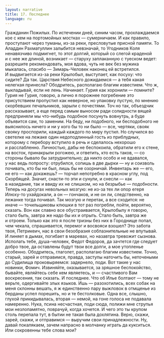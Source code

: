 ```yaml
---
layout: narrative
title: 17. Последнее
language: ru
---
```


Гражданин Пожилых. По истечении дней, синим часом, прохлаждаемся кое с кем на портомойных мостках — сумерничаем. И как 
правило, проступают через туманы, из-за реки, пресловутые присной памяти. То Аладдин Рахматуллин залыбится невзначай, то Угодников Коля ненавязчиво подмигнет, то этот долгий, который со 
слегой краденой и с нее же длиной, возникает — старуху заплаканную с туеском ведет: разрешите рекомендовать, моя вдова, чуть не 
век без мужика мыкалась, спасибо — Зимарь-Человек наконец ей 
встретился. И выдвигается из-за реки Крылобыл, выступает, как посуху: что сидите? Да так. Царствия Небесного дожидаемся — а тебя 
какая нелегкая принесла? Ободритесь, располагаю благим известием. Что ж, выкладывай, если не лень. Начинает. Гурия как хоронили — помните? Гурия не Гурия, говорю, а лично я порожнее погребение это присутствием пропустил как неверное, но упаковку пустую, по мнению скорбевших печальников, зарыли с почестями. Точ но 
так, объездчик рассказывает, а еще перед самым выносом ради солидности вящей предприняли мы что-нибудь подобное посунуть 
вовнутрь, а буде объявится сам, то заменим. На беду, ни подобного, 
ни бесподобного не выяснилось ничего и ни у кого бы то ни было — 
все, чертяки, свояк свояку проспорили, каждый каждого по миру 
пустил. Но случился во светелке на лежаке один недоподлинный 
гость из приблудных, которому с перебору вступило в речь и сделалось нехорошо и расслабленно. Личностью, дабы не беспокоила, 
обратили его к стене, на восток, принакрыли рогожею, и ответить, 
кто есть таков, — со стороны бывало бы затруднительно; да никто 
особо и не вдавался, у нас ведь попросту: отрубился, сопишь в две 
дырки — ну и соизволь почивать, кто бы ни был, лишь бы не озорничай. Инвентарь же — его, не его — как докажешь? — торчал непотребно в красном углу, под Скорбящей. Значит, снасти-то эти и сунули, и снесли — как в назидание, так и ввиду их не слишком, но на 
безрыбье — подобности. Теперь на досугах невольных мозгую: не 
из-за тех ли опор егеря Илюху-то ухайдокали, а он — гончаков, и не 
он ли, следственно, на лежанке тогда почивал. Так мозгую и перетак, а все сходится: не иначе — точильщиковы клюшки в тот раз 
погребли, пойти, вероятно, сказать. Вон как славно все обустраивается, Крылобылу я говорю, стало быть, завтра же надо бы их и отрыть. Стало быть, завтра же и отроем. Только как это я после тризны 
без них в Городнище попал, чем чекала, спрашивается, перемог и восвояси взошел? Это забота твоя, Петрикеич, нас в свои безобразия 
соблазнительные не впутывай. И линяет в дымах, погибает в маревах, но назавтра тревожит сызнова. Исполать тебе, душа-человек, 
Федот Федоров, да зачтется где следует добро твое, да оставлены 
будут твои все долги, а мое утопленье особенно. Ободритесь, глаголет, располагаю благим известием. Точно, старый, зарей и отправимся, правда, заступы наточить бы, неточеными до Судилища проковыряемся: задернело, поди. Вот такие у нас новинки, Фомич. Извиняйте, оказывается, за зряшное беспокойство, бывайте, являйтесь 
себе кем являетесь, и — счастливого Вам воскресения, так сказать. 
И последнее. Что об Илье болтают — тому не верьте, одергивайте 
злых языков. Ишь — разохотились, всех собак на меня склонны вешать, я ж единственно пару выжловок в отмщенье из берданы успел 
порешить, но и те бестолковые. Одна все, слышно, глухой прикидывалась, вторая — немой, на гоне голоса не подавала намеренно. Нука, псина несчастная, поди сюда, полижи мне струпья мои незлопамятно, поврачуй, когда хочется. И чего это ты крупом столь перепала тут, в бытии не такая была дохлятина. Верю, скажи, зарей, скажи, 
и отправимся — выручим свои принадлежности. Ну, давай покалякаем, зачем напрасно в молчанку играть да кукситься. Или сокровенны тебе слова мои?
